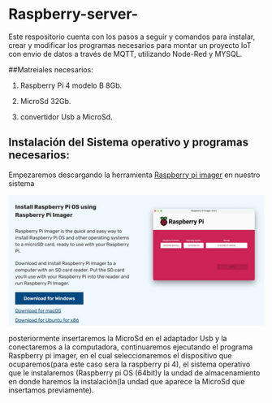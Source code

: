 # Raspberry-server-
Este respositorio cuenta con los pasos a seguir y comandos para instalar, crear y modificar los programas necesarios para montar un proyecto IoT con envio de datos a través de MQTT, utilizando Node-Red y MYSQL.

##Matreiales necesarios:

1. Raspberry Pi 4 modelo B 8Gb.

2. MicroSd 32Gb.

3. convertidor Usb a MicroSd.

## Instalación del Sistema operativo y programas necesarios:

Empezaremos descargando la herramienta [Raspberry pi imager](https://www.raspberrypi.com/software/) en nuestro sistema

![](imagenes/RaspberrypiImager.JPG)

posteriormente insertaremos la MicroSd en el adaptador Usb y la conectaremos a la computadora, continuaremos ejecutando el programa Raspberry pi imager, en el cual seleccionaremos el dispositivo que ocuparemos(para este caso sera la raspberry pi 4), el sistema operativo que le instalaremos (Raspberry pi OS (64bit)y la undad de almacenamiento en donde haremos la instalación(la undad que aparece la MicroSd que insertamos previamente).




